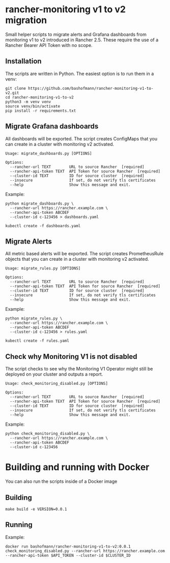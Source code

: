 # rancher-monitoring v1 to v2 migration

Small helper scripts to migrate alerts and Grafana dashboards from monitoring v1 to v2 introduced in Rancher 2.5.
These require the use of a Rancher Bearer API Token with no scope.

## Installation

The scripts are written in Python. The easiest option is to run them in a venv:

```
git clone https://github.com/bashofmann/rancher-monitoring-v1-to-v2.git
cd rancher-monitoring-v1-to-v2
python3 -m venv venv
source venv/bin/activate
pip install -r requirements.txt
```

## Migrate Grafana dashboards

All dashboards will be exported. The script creates ConfigMaps that you can create in a cluster with monitoring v2 activated.

```
Usage: migrate_dashboards.py [OPTIONS]

Options:
  --rancher-url TEXT        URL to source Rancher  [required]
  --rancher-api-token TEXT  API Token for source Rancher  [required]
  --cluster-id TEXT         ID for source cluster  [required]
  --insecure                If set, do not verify tls certificates
  --help                    Show this message and exit.
```

Example:

```
python migrate_dashboards.py \
  --rancher-url https://rancher.example.com \
  --rancher-api-token ABCDEF
  --cluster-id c-123456 > dashboards.yaml

kubectl create -f dashboards.yaml
```

## Migrate Alerts

All metric based alerts will be exported. The script creates PrometheusRule objects that you can create in a cluster with monitoring v2 activated.

```
Usage: migrate_rules.py [OPTIONS]

Options:
  --rancher-url TEXT        URL to source Rancher  [required]
  --rancher-api-token TEXT  API Token for source Rancher  [required]
  --cluster-id TEXT         ID for source cluster  [required]
  --insecure                If set, do not verify tls certificates
  --help                    Show this message and exit.
```

Example:

```
python migrate_rules.py \
  --rancher-url https://rancher.example.com \
  --rancher-api-token ABCDEF
  --cluster-id c-123456 > rules.yaml

kubectl create -f rules.yaml
```

## Check why Monitoring V1 is not disabled

The script checks to see why the Monitoring V1 Operator might still be deployed on your cluster and outputs a report.

```
Usage: check_monitoring_disabled.py [OPTIONS]

Options:
  --rancher-url TEXT        URL to source Rancher  [required]
  --rancher-api-token TEXT  API Token for source Rancher  [required]
  --cluster-id TEXT         ID for source cluster  [required]
  --insecure                If set, do not verify tls certificates
  --help                    Show this message and exit.
```

Example:

```
python check_monitoring_disabled.py \
  --rancher-url https://rancher.example.com \
  --rancher-api-token ABCDEF
  --cluster-id c-123456
```

# Building and running with Docker

You can also run the scripts inside of a Docker image

## Building

```
make build -e VERSION=0.0.1
```

## Running

Example:

```
docker run bashofmann/rancher-monitoring-v1-to-v2:0.0.1 check_monitoring_disabled.py --rancher-url https://rancher.example.com --rancher-api-token $API_TOKEN --cluster-id $CLUSTER_ID
```
